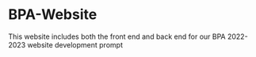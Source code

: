 # BPA-Website

This website includes both the front end and back end for our BPA 2022-2023 website development prompt
